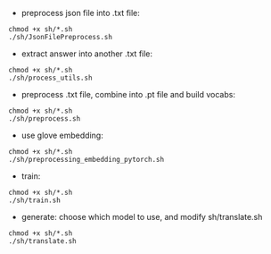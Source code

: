 - preprocess json file into .txt file:
```
chmod +x sh/*.sh
./sh/JsonFilePreprocess.sh
```
- extract answer into another .txt file:
```
chmod +x sh/*.sh
./sh/process_utils.sh
```
- preprocess .txt file, combine into .pt file and build vocabs:
```
chmod +x sh/*.sh
./sh/preprocess.sh
```
- use glove embedding:
```
chmod +x sh/*.sh
./sh/preprocessing_embedding_pytorch.sh
```
- train:
```
chmod +x sh/*.sh
./sh/train.sh
```
- generate:
choose which model to use, and modify sh/translate.sh
```
chmod +x sh/*.sh
./sh/translate.sh
```
